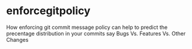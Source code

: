 # enforcegitpolicy
How enforcing git commit message policy can help to predict the precentage distribution in your commits say Bugs Vs. Features Vs. Other Changes

